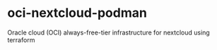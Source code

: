# oci-nextcloud-podman
Oracle cloud (OCI) always-free-tier infrastructure for nextcloud using terraform 
